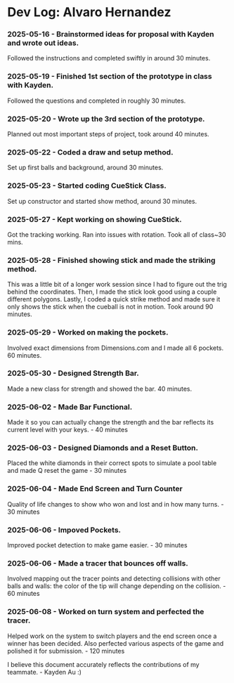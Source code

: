# Dev Log: Alvaro Hernandez

### 2025-05-16 - Brainstormed ideas for proposal with Kayden and wrote out ideas.
Followed the instructions and completed swiftly in around 30 minutes.

### 2025-05-19 - Finished 1st section of the prototype in class with Kayden.
Followed the questions and completed in roughly 30 minutes.

### 2025-05-20 - Wrote up the 3rd section of the prototype.
Planned out most important steps of project, took around 40 minutes.

### 2025-05-22 - Coded a draw and setup method.
Set up first balls and background, around 30 minutes.

### 2025-05-23 - Started coding CueStick Class.
Set up constructor and started show method, around 30 minutes.

### 2025-05-27 - Kept working on showing CueStick.
Got the tracking working. Ran into issues with rotation. Took all of class~30 mins.

### 2025-05-28 - Finished showing stick and made the striking method.
This was a little bit of a longer work session since I had to figure out the trig behind the coordinates. Then, I made the stick look good using a couple different polygons. Lastly, I coded a quick strike method and made sure it only shows the stick when the cueball is not in motion. Took around 90 minutes.

### 2025-05-29 - Worked on making the pockets.
Involved exact dimensions from Dimensions.com and I made all 6 pockets. 60 minutes.

### 2025-05-30 - Designed Strength Bar.
Made a new class for strength and showed the bar. 40 minutes.

### 2025-06-02 - Made Bar Functional.
Made it so you can actually change the strength and the bar reflects its current level with your keys. - 40 minutes

### 2025-06-03 - Designed Diamonds and a Reset Button.
Placed the white diamonds in their correct spots to simulate a pool table and made Q reset the game - 30 minutes

### 2025-06-04 - Made End Screen and Turn Counter
Quality of life changes to show who won and lost and in how many turns. - 30 minutes

### 2025-06-06 - Impoved Pockets.
Improved pocket detection to make game easier. - 30 minutes

### 2025-06-06 - Made a tracer that bounces off walls.
Involved mapping out the tracer points and detecting collisions with other balls and walls: the color of the tip will change depending on the collision. - 60 minutes

### 2025-06-08 - Worked on turn system and perfected the tracer.
Helped work on the system to switch players and the end screen once a winner has been decided. Also perfected various aspects of the game and polished it for submission. - 120 minutes


I believe this document accurately reflects the contributions of my teammate. - Kayden Au :)
